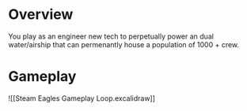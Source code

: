 

# Overview
You play as an engineer new tech to perpetually power an dual water/airship that can permenantly house a population of 1000 + crew.  



# Gameplay


![[Steam Eagles Gameplay Loop.excalidraw]]

